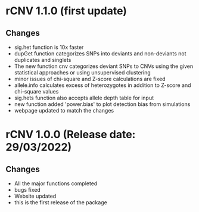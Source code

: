 # rCNV 1.1.0 (first update)

## Changes
* sig.het function is 10x faster
* dupGet function categorizes SNPs into deviants and non-deviants not duplicates and singlets
* The new function cnv categorizes deviant SNPs to CNVs using the given statistical approaches or using unsupervised clustering
* minor issues of chi-square and Z-score calculations are fixed
* allele.info calculates excess of heterozygotes in addition to Z-score and chi-square values
* sig.hets function also accepts allele depth table for input
* new function added 'power.bias' to plot detection bias from simulations
* webpage updated to match the changes

# rCNV 1.0.0 (Release date: 29/03/2022)

## Changes
* All the major functions completed
* bugs fixed
* Website updated
* this is the first release of the package
